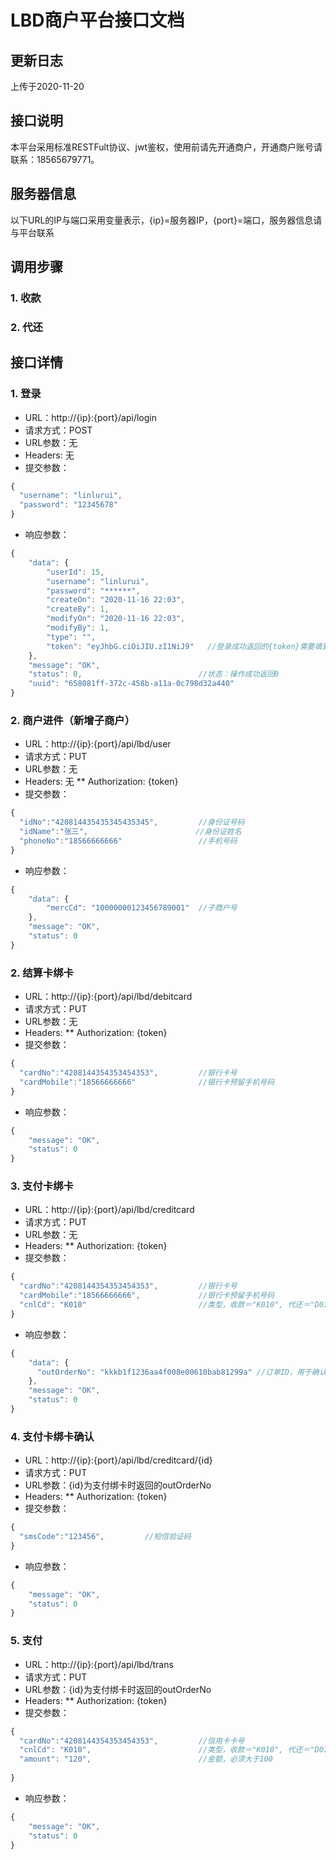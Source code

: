 # LBD商户平台接口文档

## 更新日志
上传于2020-11-20

## 接口说明
本平台采用标准RESTFult协议、jwt鉴权，使用前请先开通商户，开通商户账号请联系：18565679771。

## 服务器信息
以下URL的IP与端口采用变量表示，{ip}=服务器IP，{port}=端口，服务器信息请与平台联系

## 调用步骤
### 1. 收款
### 2. 代还


## 接口详情
### 1. 登录
* URL：http://{ip}:{port}/api/login 
* 请求方式：POST
* URL参数：无
* Headers: 无
* 提交参数：
```javascript
{
  "username": "linlurui",
  "password": "12345678"
}
```
* 响应参数：
```javascript
{
    "data": {
        "userId": 15,
        "username": "linlurui",
        "password": "******",
        "createOn": "2020-11-16 22:03",
        "createBy": 1,
        "modifyOn": "2020-11-16 22:03",
        "modifyBy": 1,
        "type": "",
        "token": "eyJhbG.ciOiJIU.zI1NiJ9"   //登录成功返回的{token}需要填到headers的Authorization对应的选项值中用于鉴权
    },
    "message": "OK",
    "status": 0,                          //状态：操作成功返回0
    "uuid": "658081ff-372c-458b-a11a-0c798d32a440"
}
```

### 2. 商户进件（新增子商户）
* URL：http://{ip}:{port}/api/lbd/user 
* 请求方式：PUT
* URL参数：无
* Headers: 无
** Authorization: {token}
* 提交参数：
```javascript
{
  "idNo":"420814435435345435345",         //身份证号码
  "idName":"张三",                        //身份证姓名
  "phoneNo":"18566666666"                 //手机号码
}
```

* 响应参数：
```javascript
{
    "data": {
        "mercCd": "10000000123456789001"  //子商户号
    },
    "message": "OK",
    "status": 0
}
```

### 2. 结算卡绑卡
* URL：http://{ip}:{port}/api/lbd/debitcard 
* 请求方式：PUT
* URL参数：无
* Headers: 
** Authorization: {token}
* 提交参数：
```javascript
{
  "cardNo":"4208144354353454353",         //银行卡号
  "cardMobile":"18566666666"              //银行卡预留手机号码
}
```

* 响应参数：
```javascript
{
    "message": "OK",
    "status": 0
}
```

### 3. 支付卡绑卡
* URL：http://{ip}:{port}/api/lbd/creditcard 
* 请求方式：PUT
* URL参数：无
* Headers: 
** Authorization: {token}
* 提交参数：
```javascript
{
  "cardNo":"4208144354353454353",         //银行卡号
  "cardMobile":"18566666666",             //银行卡预留手机号码
  "cnlCd": "K010"                         //类型，收款＝"K010", 代还＝"D010"
}
```

* 响应参数：
```javascript
{
    "data": {
      "outOrderNo": "kkkb1f1236aa4f008e00610bab81299a" //订单ID，用于确认绑卡时的{id}参数
    },
    "message": "OK",
    "status": 0
}
```

### 4. 支付卡绑卡确认
* URL：http://{ip}:{port}/api/lbd/creditcard/{id} 
* 请求方式：PUT
* URL参数：{id}为支付绑卡时返回的outOrderNo
* Headers: 
** Authorization: {token}
* 提交参数：
```javascript
{
  "smsCode":"123456",         //短信验证码
}
```

* 响应参数：
```javascript
{
    "message": "OK",
    "status": 0
}
```

### 5. 支付
* URL：http://{ip}:{port}/api/lbd/trans 
* 请求方式：PUT
* URL参数：{id}为支付绑卡时返回的outOrderNo
* Headers: 
** Authorization: {token}
* 提交参数：
```javascript
{
  "cardNo":"4208144354353454353",         //信用卡卡号
  "cnlCd": "K010",                        //类型，收款＝"K010", 代还＝"D010"
  "amount": "120",                        //金额，必须大于100
  
}
```

* 响应参数：
```javascript
{
    "message": "OK",
    "status": 0
}
```
